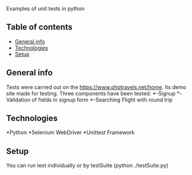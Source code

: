 Examples of unit tests in python

## Table of contents
* [General info](#general-info)
* [Technologies](#technologies)
* [Setup](#setup)

## General info
Tests were carried out on the https://www.phptravels.net/home. Its demo site made for testing.
Three components have been tested:
*-Signup
*-Validation of fields in signup form
*-Searching Flight with round trip

## Technologies
*Python
*Selenium WebDriver
*Unittest Framework

## Setup
You can run test individually or by testSuite (python ./testSuite.py)
